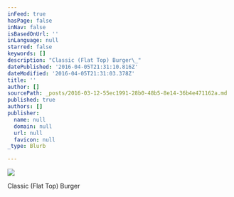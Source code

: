 ```yaml
---
inFeed: true
hasPage: false
inNav: false
isBasedOnUrl: ''
inLanguage: null
starred: false
keywords: []
description: "Classic (Flat Top) Burger\_"
datePublished: '2016-04-05T21:31:10.816Z'
dateModified: '2016-04-05T21:31:03.378Z'
title: ''
author: []
sourcePath: _posts/2016-03-12-55ec1991-28b0-48b5-8e14-36b4e471162a.md
published: true
authors: []
publisher:
  name: null
  domain: null
  url: null
  favicon: null
_type: Blurb

---
```

![](https://s3-us-west-2.amazonaws.com/the-grid-img/p/f0fdae3dd50c8748271f7a6df19a9af7a3805dea.jpg)

Classic (Flat Top) Burger